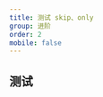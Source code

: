 ```yaml
---
title: 测试 skip、only
group: 进阶
order: 2
mobile: false
---
```


## 测试

<code src="./demos/index.tsx" id="a" ></code>
<code src="./demos/index.tsx" only id="b" ></code>
<code src="./demos/index.tsx" id="c" ></code>
<code src="./demos/index.tsx" id="d" ></code>
<code src="./demos/index.tsx" skip id="e" ></code>
<code src="./demos/index.tsx" id="f" ></code>
<code src="./demos/index.tsx" id="g" ></code>
<code src="./demos/index.tsx" skip id="h" ></code>
<code src="./demos/index.tsx" id="i" ></code>
<code src="./demos/index.tsx" id="j" ></code>
<code src="./demos/index.tsx" id="k" ></code>
